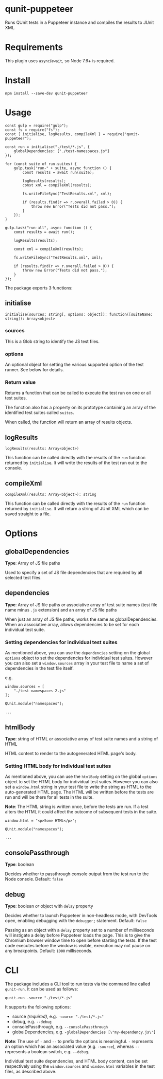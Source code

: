 # qunit-puppeteer
Runs QUnit tests in a Puppeteer instance and compiles the results to JUnit XML.

# Requirements

This plugin uses `async`/`await`, so Node 7.6+ is required.

# Install

```
npm install --save-dev qunit-puppeteer
```

# Usage

```
const gulp = require("gulp");
const fs = require("fs");
const { initialise, logResults, compileXml } = require("qunit-puppeteer");

const run = initialise("./test/*.js", {
    globalDependencies: ["./test-namespaces.js"]
});

for (const suite of run.suites) {
    gulp.task("run-" + suite, async function () {
        const results = await run(suite);

        logResults(results);
        const xml = compileXml(results);

        fs.writeFileSync("TestResults.xml", xml);

        if (results.find(r => r.overall.failed > 0)) {
            throw new Error("Tests did not pass.");
        }
    });
}

gulp.task("run-all", async function () {
    const results = await run();

    logResults(results);
    
    const xml = compileXml(results);

    fs.writeFileSync("TestResults.xml", xml);
    
    if (results.find(r => r.overall.failed > 0)) {
        throw new Error("Tests did not pass.");
    }
});

```

The package exports 3 functions:

## initialise

```
initialise(sources: string[, options: object]): function([suiteName: string]): Array<object>
```

### sources
This is a Glob string to identify the JS test files.

### options
An optional object for setting the various supported option of the test runner. See below for details.

### Return value
Returns a function that can be called to execute the test run on one or all test suites.

The function also has a property on its prototype containing an array of the identified test suites called `suites`.

When called, the function will return an array of results objects.

## logResults

```
logResults(results: Array<object>)
```

This function can be called directly with the results of the `run` function returned by `initialise`. It will write the results of the test run out to the console.

## compileXml

```
compileXml(results: Array<object>): string
```

This function can be called directly with the results of the `run` function returned by `initialise`. It will return a string of JUnit XML which can be saved straight to a file.

# Options

## globalDependencies

**Type**: Array of JS file paths

Used to specify a set of JS file dependencies that are required by all selected test files.

## dependencies

**Type**: Array of JS file paths _or_ associative array of test suite names (test file name minus `.js` extension) and an array of JS file paths

When just an array of JS file paths, works the same as globalDependencies. When an associative array, allows dependencies to be set for each individual test suite.

### Setting dependencies for individual test suites

As mentioned above, you can use the `dependencies` setting on the global `options` object to set the dependencies for individual test suites.
However you can also set a `window.sources` array in your test file to name a set of dependencies in the test file itself.

e.g.
```
window.sources = [
    "./test-namespaces-2.js"
];

QUnit.module("namespaces");

...
```

## htmlBody

**Type**: string of HTML _or_ associative array of test suite names and a string of HTML

HTML content to render to the autogenerated HTML page's body.

### Setting HTML body for individual test suites

As mentioned above, you can use the `htmlBody` setting on the global `options` object to set the HTML body for individual test suites.
However you can also set a `window.html` string in your test file to write the string as HTML to the auto-generated HTML page. The HTML will be written before the tests are run and will be there for all tests in the suite.

**Note**: The HTML string is written once, before the tests are run. If a test alters the HTML it could affect the outcome of subsequent tests in the suite.

```
window.html = "<p>Some HTML</p>";

QUnit.module("namespaces");

...
```

## consolePassthrough

**Type**: boolean

Decides whether to passthrough console output from the test run to the Node console. Default: `false`

## debug

**Type**: boolean _or_ object with `delay` property

Decides whether to launch Puppeteer in non-headless mode, with DevTools open, enabling debugging with the `debugger;` statement. Default: `false`

Passing as an object with a `delay` property set to a number of milliseconds will instigate a delay before Puppeteer loads the page. This is to give the Chromium browser window time to open before starting the tests. If the test code executes before the window is visible, execution may not pause on any breakpoints. Default: `1000` milliseconds.

# CLI

The package includes a CLI tool to run tests via the command line called `qunit-run`. It can be used as follows:
```
qunit-run -source "./test/*.js"
```

It supports the following options:

* source *(required)*, e.g. `-source "./test/*.js"`
* debug, e.g. `--debug`
* consolePassthrough, e.g. `--consolePassthrough`
* globalDependencies, e.g. `-globalDependencies [\"my-dependency.js\"]`

**Note**: The use of `-` and `--` to prefix the options is meaningful. `-` represents an option which has an associated value (e.g. `-source`), whereas `--` represents a boolean switch, e.g. `--debug`.

Individual test suite dependencies, and HTML body content, can be set respectively using the `window.sources` and `window.html` variables in the test files, as described above. 